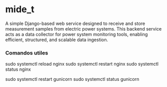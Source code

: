 # mide_t
A simple Django-based web service designed to receive and store measurement samples from electric power systems. This backend service acts as a data collector for power system monitoring tools, enabling efficient, structured, and scalable data ingestion.


### Comandos utiles

sudo systemctl reload nginx
sudo systemctl restart nginx
sudo systemctl status nginx

sudo systemctl restart gunicorn
sudo systemctl status gunicorn
